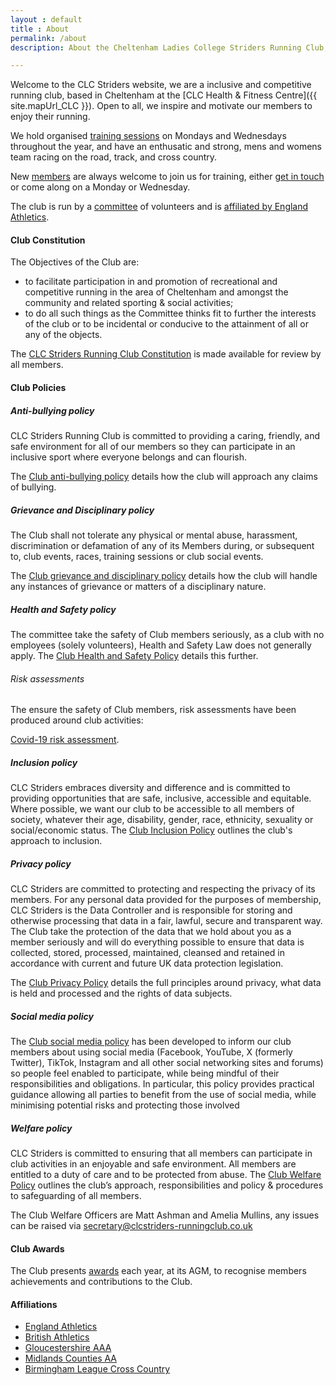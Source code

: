 ```yaml
---
layout : default
title : About
permalink: /about
description: About the Cheltenham Ladies College Striders Running Club, founded in 2008.

---
```


Welcome to the CLC Striders website, we are a inclusive and competitive running club, based in Cheltenham at the [CLC Health & Fitness Centre]({{ site.mapUrl_CLC }}). Open to all, we inspire and motivate our members to enjoy their running.

We hold organised [training sessions](/training) on Mondays and Wednesdays throughout the year, and have an enthusatic and strong, mens and womens team racing on the road, track, and cross country.

New [members](/membership) are always welcome to join us for training, either [get in touch](/contact) or come along on a Monday or Wednesday.

The club is run by a [committee](/committee) of volunteers and is [affiliated by England Athletics](/assets/affiliation-certificate.pdf).

#### Club Constitution

The Objectives of the Club are:
* to facilitate participation in and promotion of recreational and competitive running in the area of Cheltenham and amongst the community and related sporting & social activities;
* to do all such things as the Committee thinks fit to further the interests of the club or to be incidental or conducive to the attainment of all or any of the objects.

The [CLC Striders Running Club Constitution](/assets/CLC-Striders-Running-Club-Constitution.pdf) is made available for review by all members.

#### Club Policies

##### Anti-bullying policy

CLC Striders Running Club is committed to providing a caring, friendly, and safe environment for all of our members so they can participate in an inclusive sport where everyone belongs and can flourish.

The [Club anti-bullying policy](/assets/Policies/CLC-Striders-anti-bullying-policy.pdf) details how the club will approach any claims of bullying.

##### Grievance and Disciplinary policy

The Club shall not tolerate any physical or mental abuse, harassment, discrimination or defamation of any of its Members during, or subsequent to, club events, races, training sessions or club social events. 

The [Club grievance and disciplinary policy](/assets/Policies/CLC-Striders-Grievance-and-Disciplinary-Policy.pdf) details how the club will handle any instances of grievance or matters of a disciplinary nature.

##### Health and Safety policy

The committee take the safety of Club members seriously, as a club with no employees (solely volunteers), Health and Safety Law does not generally apply. The [Club Health and Safety Policy](/assets/Policies/CLC-Striders-HandS-policy.pdf) details this further. 

###### Risk assessments

The ensure the safety of Club members, risk assessments have been produced around club activities:

[Covid-19 risk assessment](/assets/Covid-19-risk-assessment.pdf).

##### Inclusion policy

CLC Striders embraces diversity and difference and is committed to providing opportunities that are safe, inclusive, accessible and equitable. Where possible, we want our club to be accessible to all members of society, whatever their age, disability, gender, race, ethnicity, sexuality or social/economic status. The [Club Inclusion Policy](/assets/Policies/CLC-Striders-Inclusion-Policy.pdf) outlines the club's approach to inclusion.

##### Privacy policy

CLC Striders are committed to protecting and respecting the privacy of its members. For any personal data provided for the purposes of membership, CLC Striders is the Data Controller and is responsible for storing and otherwise processing that data in a fair, lawful, secure and transparent way. The Club take the protection of the data that we hold about you as a member seriously and will do everything possible to ensure that data is collected, stored, processed, maintained, cleansed and retained in accordance with current and future UK data protection legislation.

The [Club Privacy Policy](/assets/Policies/CLC-Striders-Privacy-Policy.pdf) details the full principles around privacy, what data is held and processed and the rights of data subjects.

##### Social media policy

The [Club social media policy](/assets/Policies/CLC-Striders-Social-media-policy.pdf) has been developed to inform our club members about using social media (Facebook, YouTube, X (formerly Twitter), TikTok, Instagram and all other social networking sites and forums) so people feel enabled to participate, while being mindful of their responsibilities and obligations. In particular, this policy provides practical guidance allowing all parties to benefit from the use of social media, while minimising potential risks and protecting those involved

##### Welfare policy

CLC Striders is committed to ensuring that all members can participate in club activities in an enjoyable and safe environment. All members are entitled to a duty of care and to be protected from abuse. The [Club Welfare Policy](/assets/Policies/CLC-Striders-Welfare-Policy.pdf) outlines the club’s approach, responsibilities and policy & procedures to safeguarding of all members. 

The Club Welfare Officers are Matt Ashman and Amelia Mullins, any issues can be raised via <secretary@clcstriders-runningclub.co.uk>

#### Club Awards

The Club presents [awards](/awards) each year, at its AGM, to recognise members achievements and contributions to the Club. 

#### Affiliations

- [England Athletics](https://www.englandathletics.org/)
- [British Athletics](https://www.britishathletics.org.uk/)
- [Gloucestershire AAA](https://www.glosaaa.org.uk/)
- [Midlands Counties AA](https://www.midlandathletics.org.uk/)
- [Birmingham League Cross Country](https://www.birminghamccleague.co.uk/)
